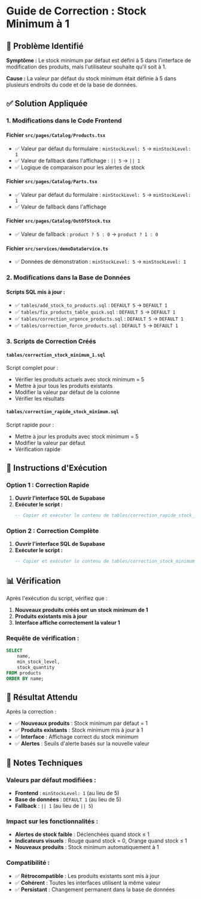 # Guide de Correction : Stock Minimum à 1

## 🚨 Problème Identifié

**Symptôme :** Le stock minimum par défaut est défini à 5 dans l'interface de modification des produits, mais l'utilisateur souhaite qu'il soit à 1.

**Cause :** La valeur par défaut du stock minimum était définie à 5 dans plusieurs endroits du code et de la base de données.

## ✅ Solution Appliquée

### 1. **Modifications dans le Code Frontend**

#### Fichier `src/pages/Catalog/Products.tsx`
- ✅ Valeur par défaut du formulaire : `minStockLevel: 5` → `minStockLevel: 1`
- ✅ Valeur de fallback dans l'affichage : `|| 5` → `|| 1`
- ✅ Logique de comparaison pour les alertes de stock

#### Fichier `src/pages/Catalog/Parts.tsx`
- ✅ Valeur par défaut du formulaire : `minStockLevel: 5` → `minStockLevel: 1`
- ✅ Valeur de fallback dans l'affichage

#### Fichier `src/pages/Catalog/OutOfStock.tsx`
- ✅ Valeur de fallback : `product ? 5 : 0` → `product ? 1 : 0`

#### Fichier `src/services/demoDataService.ts`
- ✅ Données de démonstration : `minStockLevel: 5` → `minStockLevel: 1`

### 2. **Modifications dans la Base de Données**

#### Scripts SQL mis à jour :
- ✅ `tables/add_stock_to_products.sql` : `DEFAULT 5` → `DEFAULT 1`
- ✅ `tables/fix_products_table_quick.sql` : `DEFAULT 5` → `DEFAULT 1`
- ✅ `tables/correction_urgence_products.sql` : `DEFAULT 5` → `DEFAULT 1`
- ✅ `tables/correction_force_products.sql` : `DEFAULT 5` → `DEFAULT 1`

### 3. **Scripts de Correction Créés**

#### `tables/correction_stock_minimum_1.sql`
Script complet pour :
- Vérifier les produits actuels avec stock minimum = 5
- Mettre à jour tous les produits existants
- Modifier la valeur par défaut de la colonne
- Vérifier les résultats

#### `tables/correction_rapide_stock_minimum.sql`
Script rapide pour :
- Mettre à jour les produits avec stock minimum = 5
- Modifier la valeur par défaut
- Vérification rapide

## 🔧 Instructions d'Exécution

### Option 1 : Correction Rapide
1. **Ouvrir l'interface SQL de Supabase**
2. **Exécuter le script :**
   ```sql
   -- Copier et exécuter le contenu de tables/correction_rapide_stock_minimum.sql
   ```

### Option 2 : Correction Complète
1. **Ouvrir l'interface SQL de Supabase**
2. **Exécuter le script :**
   ```sql
   -- Copier et exécuter le contenu de tables/correction_stock_minimum_1.sql
   ```

## 📊 Vérification

Après l'exécution du script, vérifiez que :

1. **Nouveaux produits créés ont un stock minimum de 1**
2. **Produits existants mis à jour**
3. **Interface affiche correctement la valeur 1**

### Requête de vérification :
```sql
SELECT 
    name,
    min_stock_level,
    stock_quantity
FROM products 
ORDER BY name;
```

## 🎯 Résultat Attendu

Après la correction :
- ✅ **Nouveaux produits** : Stock minimum par défaut = 1
- ✅ **Produits existants** : Stock minimum mis à jour à 1
- ✅ **Interface** : Affichage correct du stock minimum
- ✅ **Alertes** : Seuils d'alerte basés sur la nouvelle valeur

## 📝 Notes Techniques

### Valeurs par défaut modifiées :
- **Frontend** : `minStockLevel: 1` (au lieu de 5)
- **Base de données** : `DEFAULT 1` (au lieu de 5)
- **Fallback** : `|| 1` (au lieu de `|| 5`)

### Impact sur les fonctionnalités :
- **Alertes de stock faible** : Déclenchées quand stock ≤ 1
- **Indicateurs visuels** : Rouge quand stock = 0, Orange quand stock ≤ 1
- **Nouveaux produits** : Stock minimum automatiquement à 1

### Compatibilité :
- ✅ **Rétrocompatible** : Les produits existants sont mis à jour
- ✅ **Cohérent** : Toutes les interfaces utilisent la même valeur
- ✅ **Persistant** : Changement permanent dans la base de données
